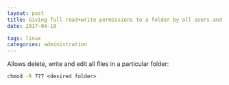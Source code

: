 ```yaml
---
layout: post
title: Giving full read+write permissions to a folder by all users and apps
date: 2017-04-10

tags: linux
categories: administration
---
```

Allows delete, write and edit all files in a particular folder:
```bat
chmod -R 777 <desired folder>
```
